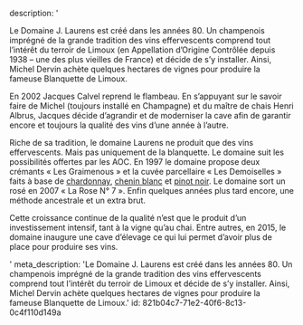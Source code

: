 description: '<p>Le Domaine J. Laurens est créé dans les années 80. Un champenois imprégné de la grande tradition des vins effervescents comprend tout l’intérêt du terroir de Limoux (en Appellation d’Origine Contrôlée depuis 1938 – une des plus vieilles de France) et décide de s’y installer. Ainsi, Michel Dervin achète quelques hectares de vignes pour produire la fameuse Blanquette de Limoux.</p><p>En 2002 Jacques Calvel reprend le flambeau. En s’appuyant sur le savoir faire de Michel (toujours installé en Champagne) et du maître de chais Henri Albrus, Jacques décide d’agrandir et de moderniser la cave afin de garantir encore et toujours la qualité des vins d’une année à l’autre.</p><p>Riche de sa tradition, le domaine Laurens ne produit que des vins effervescents. Mais pas uniquement de la blanquette. Le domaine suit les possibilités offertes par les AOC. En 1997 le domaine propose deux crémants « Les Graimenous » et la cuvée parcellaire « Les Demoiselles » faits à base de <a href="/fr/grape/chardonnay/">chardonnay</a>, <a href="/fr/grape/chenin-blanc/">chenin blanc</a> et <a href="/fr/grape/pinot-noir/">pinot noir</a>. Le domaine sort un rosé en 2007 « La Rose N° 7 ». Enfin quelques années plus tard encore, une méthode ancestrale et un extra brut.</p><p>Cette croissance continue de la qualité n’est que le produit d’un investissement intensif, tant à la vigne qu’au chai. Entre autres, en 2015, le domaine inaugure une cave d’élevage ce qui lui permet d’avoir plus de place pour produire ses vins.</p>'
meta_description: 'Le Domaine J. Laurens est créé dans les années 80. Un champenois imprégné de la grande tradition des vins effervescents comprend tout l’intérêt du terroir de Limoux et décide de s’y installer. Ainsi, Michel Dervin achète quelques hectares de vignes pour produire la fameuse Blanquette de Limoux.'
id: 821b04c7-71e2-40f6-8c13-0c4f110d149a
